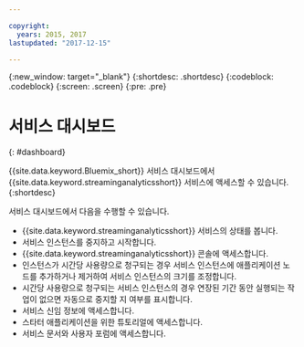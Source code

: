 ```yaml
---

copyright:
  years: 2015, 2017
lastupdated: "2017-12-15"

---
```


<!-- Attribute definitions -->
{:new_window: target="_blank"}
{:shortdesc: .shortdesc}
{:codeblock: .codeblock}
{:screen: .screen}
{:pre: .pre}

# 서비스 대시보드
{: #dashboard}

{{site.data.keyword.Bluemix_short}} 서비스 대시보드에서 {{site.data.keyword.streaminganalyticsshort}} 서비스에 액세스할 수 있습니다.
{:shortdesc}

서비스 대시보드에서 다음을 수행할 수 있습니다.

* {{site.data.keyword.streaminganalyticsshort}} 서비스의 상태를 봅니다.
* 서비스 인스턴스를 중지하고 시작합니다.
* {{site.data.keyword.streaminganalyticsshort}} 콘솔에 액세스합니다.
* 인스턴스가 시간당 사용량으로 청구되는 경우 서비스 인스턴스에 애플리케이션 노드를 추가하거나 제거하여 서비스 인스턴스의 크기를 조정합니다.
* 시간당 사용량으로 청구되는 서비스 인스턴스의 경우 연장된 기간 동안 실행되는 작업이 없으면 자동으로 중지할 지 여부를 표시합니다.
* 서비스 신임 정보에 액세스합니다.
* 스타터 애플리케이션을 위한 튜토리얼에 액세스합니다.
* 서비스 문서와 사용자 포럼에 액세스합니다.
